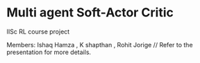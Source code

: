# Multi agent Soft-Actor Critic 
IISc RL course project 

Members: Ishaq Hamza , K shapthan , Rohit Jorige // 
Refer to the presentation for more details.
